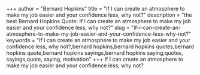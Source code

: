 +++
author = "Bernard Hopkins"
title = "If I can create an atmosphere to make my job easier and your confidence less, why not?"
description = "the best Bernard Hopkins Quote: If I can create an atmosphere to make my job easier and your confidence less, why not?"
slug = "if-i-can-create-an-atmosphere-to-make-my-job-easier-and-your-confidence-less-why-not?"
keywords = "If I can create an atmosphere to make my job easier and your confidence less, why not?,bernard hopkins,bernard hopkins quotes,bernard hopkins quote,bernard hopkins sayings,bernard hopkins saying,quotes, sayings,quote, saying, motivation"
+++
If I can create an atmosphere to make my job easier and your confidence less, why not?
